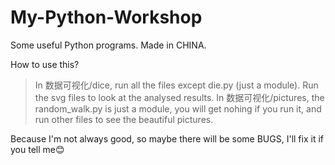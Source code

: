 # My-Python-Workshop
Some useful Python programs.
Made in CHINA.

How to use this?
>In 数据可视化/dice, run all the files except die.py (just a module). Run the svg files to look at the analysed results.
>In 数据可视化/pictures, the random_walk.py is just a module, you will get nohing if you run it, and run other files to see the beautiful pictures.

Because I'm not always good, so maybe there will be some BUGS, I'll fix it if you tell me😊
